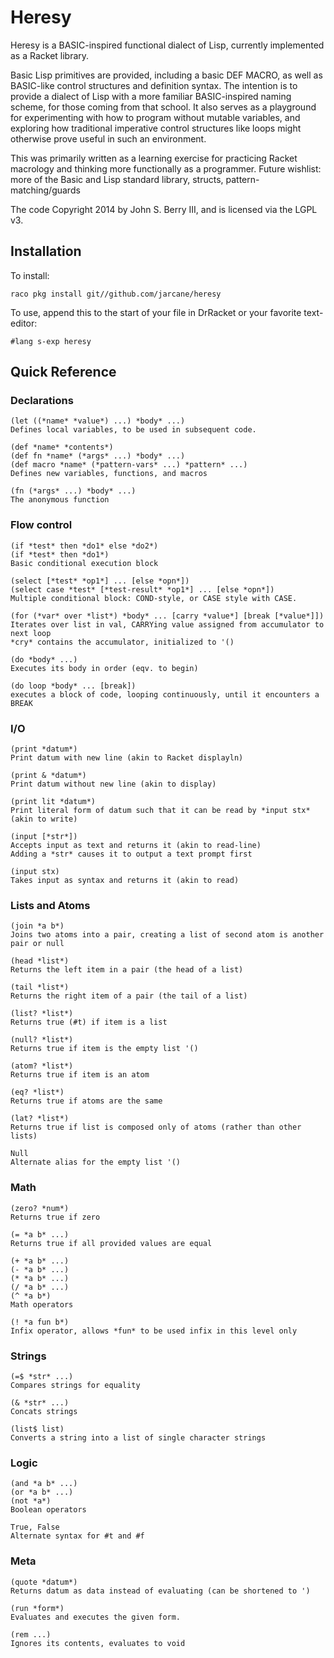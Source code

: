Heresy
======

Heresy is a BASIC-inspired functional dialect of Lisp, currently implemented as a Racket library.

Basic Lisp primitives are provided, including a basic DEF MACRO, as well as BASIC-like control structures and definition syntax. The intention is to provide a dialect of Lisp with a more familiar BASIC-inspired naming scheme, for those coming from that school. It also serves as a playground for experimenting with how to program without mutable variables, and exploring how traditional imperative control structures like loops might otherwise prove useful in such an environment.

This was primarily written as a learning exercise for practicing Racket macrology and thinking more functionally as a programmer. Future wishlist: more of the Basic and Lisp standard library, structs, pattern-matching/guards

The code Copyright 2014 by John S. Berry III, and is licensed via the LGPL v3.

Installation
------------

To install:

``raco pkg install git//github.com/jarcane/heresy``

To use, append this to the start of your file in DrRacket or your favorite text-editor:

``#lang s-exp heresy``

Quick Reference
---------------

### Declarations ###

```
(let ((*name* *value*) ...) *body* ...)
Defines local variables, to be used in subsequent code.

(def *name* *contents*)
(def fn *name* (*args* ...) *body* ...)
(def macro *name* (*pattern-vars* ...) *pattern* ...)
Defines new variables, functions, and macros

(fn (*args* ...) *body* ...)
The anonymous function
```

### Flow control ###

```
(if *test* then *do1* else *do2*)
(if *test* then *do1*)
Basic conditional execution block

(select [*test* *op1*] ... [else *opn*])
(select case *test* [*test-result* *op1*] ... [else *opn*])
Multiple conditional block: COND-style, or CASE style with CASE.

(for (*var* over *list*) *body* ... [carry *value*] [break [*value*]])
Iterates over list in val, CARRYing value assigned from accumulator to next loop
*cry* contains the accumulator, initialized to '()

(do *body* ...)
Executes its body in order (eqv. to begin)

(do loop *body* ... [break])
executes a block of code, looping continuously, until it encounters a BREAK
```

### I/O ###

```
(print *datum*)
Print datum with new line (akin to Racket displayln)

(print & *datum*)
Print datum without new line (akin to display)

(print lit *datum*)
Print literal form of datum such that it can be read by *input stx* (akin to write)

(input [*str*])
Accepts input as text and returns it (akin to read-line)
Adding a *str* causes it to output a text prompt first

(input stx)
Takes input as syntax and returns it (akin to read)
```

### Lists and Atoms ###

```
(join *a b*)
Joins two atoms into a pair, creating a list of second atom is another pair or null

(head *list*)
Returns the left item in a pair (the head of a list)

(tail *list*)
Returns the right item of a pair (the tail of a list)

(list? *list*)
Returns true (#t) if item is a list

(null? *list*)
Returns true if item is the empty list '()

(atom? *list*)
Returns true if item is an atom

(eq? *list*)
Returns true if atoms are the same

(lat? *list*)
Returns true if list is composed only of atoms (rather than other lists)

Null
Alternate alias for the empty list '()
```

### Math ###

```
(zero? *num*)
Returns true if zero

(= *a b* ...)
Returns true if all provided values are equal

(+ *a b* ...)
(- *a b* ...)
(* *a b* ...)
(/ *a b* ...)
(^ *a b*)
Math operators

(! *a fun b*)
Infix operator, allows *fun* to be used infix in this level only 
```

### Strings ###

```
(=$ *str* ...)
Compares strings for equality

(& *str* ...)
Concats strings

(list$ list)
Converts a string into a list of single character strings
```

### Logic ###

```
(and *a b* ...)
(or *a b* ...)
(not *a*)
Boolean operators

True, False
Alternate syntax for #t and #f
```

### Meta ###

```
(quote *datum*)
Returns datum as data instead of evaluating (can be shortened to ')

(run *form*)
Evaluates and executes the given form.

(rem ...)
Ignores its contents, evaluates to void
```
